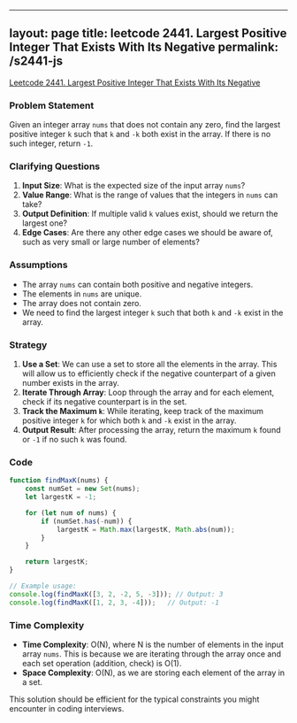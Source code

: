 
---
layout: page
title: leetcode 2441. Largest Positive Integer That Exists With Its Negative
permalink: /s2441-js
---
[Leetcode 2441. Largest Positive Integer That Exists With Its Negative](https://algoadvance.github.io/algoadvance/l2441)
### Problem Statement

Given an integer array `nums` that does not contain any zero, find the largest positive integer `k` such that `k` and `-k` both exist in the array. If there is no such integer, return `-1`.

### Clarifying Questions

1. **Input Size**: What is the expected size of the input array `nums`?
2. **Value Range**: What is the range of values that the integers in `nums` can take?
3. **Output Definition**: If multiple valid `k` values exist, should we return the largest one?
4. **Edge Cases**: Are there any other edge cases we should be aware of, such as very small or large number of elements?

### Assumptions

- The array `nums` can contain both positive and negative integers.
- The elements in `nums` are unique.
- The array does not contain zero.
- We need to find the largest integer `k` such that both `k` and `-k` exist in the array.

### Strategy

1. **Use a Set**: We can use a set to store all the elements in the array. This will allow us to efficiently check if the negative counterpart of a given number exists in the array.
2. **Iterate Through Array**: Loop through the array and for each element, check if its negative counterpart is in the set.
3. **Track the Maximum `k`**: While iterating, keep track of the maximum positive integer `k` for which both `k` and `-k` exist in the array.
4. **Output Result**: After processing the array, return the maximum `k` found or `-1` if no such `k` was found.

### Code

```javascript
function findMaxK(nums) {
    const numSet = new Set(nums);
    let largestK = -1;

    for (let num of nums) {
        if (numSet.has(-num)) {
            largestK = Math.max(largestK, Math.abs(num));
        }
    }

    return largestK;
}

// Example usage:
console.log(findMaxK([3, 2, -2, 5, -3])); // Output: 3
console.log(findMaxK([1, 2, 3, -4]));   // Output: -1
```

### Time Complexity

- **Time Complexity**: O(N), where N is the number of elements in the input array `nums`. This is because we are iterating through the array once and each set operation (addition, check) is O(1).
- **Space Complexity**: O(N), as we are storing each element of the array in a set.

This solution should be efficient for the typical constraints you might encounter in coding interviews.